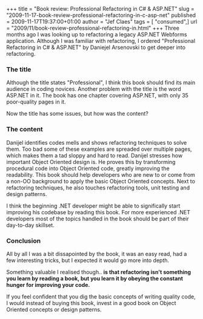 +++
title = "Book review: Professional Refactoring in C# & ASP.NET"
slug = "2009-11-17-book-review-professional-refactoring-in-c-asp-net"
published = 2009-11-17T19:37:00+01:00
author = "Jef Claes"
tags = [ "consumed",]
url = "2009/11/book-review-professional-refactoring-in.html"
+++
Three months ago I was looking up to refactoring a legacy ASP.NET
Webforms application. Although I was familiar with refactoring, I
ordered "Professional Refactoring in C\# & ASP.NET" by Daniejel
Arsenovski to get deeper into refactoring.  
  
### The title  
  
Although the title states "Professional", I think this book should find
its main audience in coding novices. Another problem with the title is
the word ASP.NET in it. The book has one chapter covering ASP.NET, with
only 35 poor-quality pages in it.  
  
Now the title has some issues, but how was the content?  
  
### The content  
  
Danijel identifies codes mells and shows refactoring techniques to solve
them. Too bad some of these examples are spreaded over multiple pages,
which makes them a tad sloppy and hard to read. Danijel stresses how
important Object Oriented design is. He proves this by transforming
procedural code into Object Oriented code, greatly improving the
readability. This book should help developers who are new to or come
from a non-OO background to apply the basic Object Oriented concepts.
Next to refactoring techniques, he also touches refactoring tools, unit
testing and design patterns.  
  
I think the beginning .NET developer might be able to significally start
improving his codebase by reading this book. For more experienced .NET
developers most of the topics handled in the book should be part of
their day-to-day skillset.  
  
### Conclusion  
  
All by all I was a bit dissapointed by the book, it was an easy read,
had a few interesting tricks, but I expected it would go more into
depth.  
  
Something valuable I realised though.. **is that refactoring isn't something you learn
by reading a book, but you learn it by obeying the constant hunger for
improving your code.**
  
If you feel confident that you dig the basic concepts of writing quality
code, I would instead of buying this book, invest in a good book on
Object Oriented concepts or design patterns.  